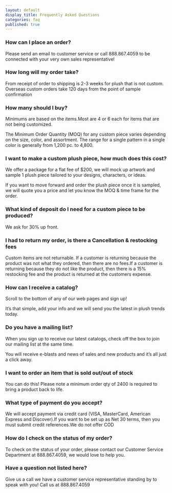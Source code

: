 ```yaml
---
layout: default
display_title: Frequently Asked Questions
categories: faq
published: true
---
```


### How can I place an order?

Please send an email to customer service or call 888.867.4059 to be connected with your very own sales representative!


### How long will my order take?

From receipt of order to shipping is 2-3 weeks for plush that is not custom. Overseas custom orders take 120 days from the point of sample confirmation


### How many should I buy? 

Minimums are based on the items.Most are 4 or 6 each for items that are not being customized.

The Minimum Order Quantity (MOQ) for any custom piece varies depending on the size, color, and assortment. The range for a single pattern in a single color is generally from 1,200 pc. to 4,800.

### I want to make a custom plush piece, how much does this cost?

We offer a package for a flat fee of $200, we will mock up artwork and sample 1 plush piece tailored to your designs, characters, or ideas.

If you want to move forward and order the plush piece once it is sampled, we will quote you a price and let you know the MOQ & time frame for the order. 

### What kind of deposit do I need for a custom piece to be produced?

We ask for 30% up front.


### I had to return my order, is there a Cancellation & restocking fees

Custom items are not returnable. If a customer is returning because the product was not what they ordered, then there are no fees.If a customer is returning because they do not like the product, then there is a 15% restocking fee and the product is returned at the customers expense.

### How can I receive a catalog?

Scroll to the bottom of any of our web pages and sign up!

It’s that simple, add your info and we will send you the latest in plush trends today.

 
### Do you have a mailing list?

When you sign up to receive our latest catalogs, check off the box to join our mailing list at the same time.

You will receive e-blasts and news of sales and new products and it’s all just a click away.


### I want to order an item that is sold out/out of stock

You can do this! Please note a minimum order qty of 2400 is required to bring a product back to life.


### What type of payment do you accept?

We will accept payment via credit card (VISA, MasterCard, American Express and Discover).If you want to be set up as Net 30 terms, then you must submit credit references.We do not offer COD

### How do I check on the status of my order?

To check on the status of your order, please contact our Customer Service Department at 888.867.4059, we would love to help you.


### Have a question not listed here?

Give us a call we have a customer service representative standing by to speak with you! Call us at 888.867.4059